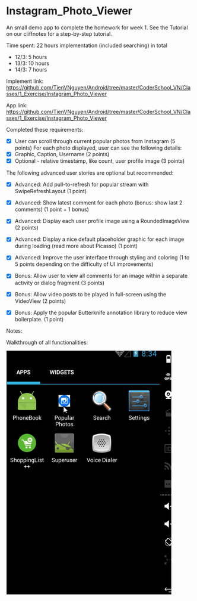 # Instagram_Photo_Viewer
An small demo app to complete the homework for week 1. See the Tutorial on our cliffnotes for a step-by-step tutorial.

Time spent: 22 hours implementation (included searching) in total
 - 12/3: 5 hours
 - 13/3: 10 hours
 - 14/3: 7 hours

Implement link: https://github.com/TienVNguyen/Android/tree/master/CoderSchool_VN/Classes/1_Exercise/Instagram_Photo_Viewer

App link: https://github.com/TienVNguyen/Android/tree/master/CoderSchool_VN/Classes/1_Exercise/Instagram_Photo_Viewer

Completed these requirements:

 * [x] User can scroll through current popular photos from Instagram (5 points)
       For each photo displayed, user can see the following details:
 * [x] Graphic, Caption, Username (2 points)
 * [x] Optional - relative timestamp, like count, user profile image (3 points)

The following advanced user stories are optional but recommended:
 * [x] Advanced: Add pull-to-refresh for popular stream with SwipeRefreshLayout (1 point)
 * [x] Advanced: Show latest comment for each photo (bonus: show last 2 comments) (1 point + 1 bonus)
 * [x] Advanced: Display each user profile image using a RoundedImageView (2 points)
 * [x] Advanced: Display a nice default placeholder graphic for each image during loading (read more about Picasso) (1 point)
 * [x] Advanced: Improve the user interface through styling and coloring (1 to 5 points depending on the difficulty of UI improvements)
 * [x] Bonus: Allow user to view all comments for an image within a separate activity or dialog fragment (3 points)
 * [x] Bonus: Allow video posts to be played in full-screen using the VideoView (2 points)
 * [x] Bonus: Apply the popular Butterknife annotation library to reduce view boilerplate. (1 point)

 
Notes:

Walkthrough of all functionalities:

![Video Walkthrough](basic_instagram_project.gif)